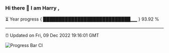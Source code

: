 ### Hi there 👋 I am Harry , 

⏳ Year progress { ████████████████████████████▁▁ } 93.92 %

---

⏰ Updated on Fri, 09 Dec 2022 19:16:01 GMT

![Progress Bar CI](https://github.com/duykhang68/duykhang68/workflows/Progress%20Bar%20CI/badge.svg)
